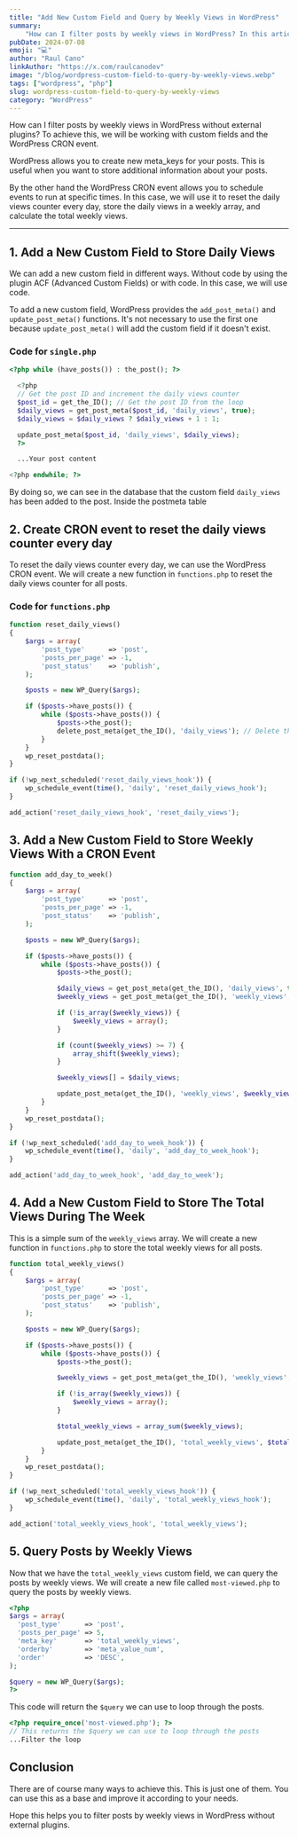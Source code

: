 ```yaml
---
title: "Add New Custom Field and Query by Weekly Views in WordPress"
summary:
    "How can I filter posts by weekly views in WordPress? In this article, we will show you how to add a new custom field to your WordPress posts and query them by weekly views."
pubDate: 2024-07-08
emoji: "💻"
author: "Raul Cano"
linkAuthor: "https://x.com/raulcanodev"
image: "/blog/wordpress-custom-field-to-query-by-weekly-views.webp"
tags: ["wordpress", "php"]
slug: wordpress-custom-field-to-query-by-weekly-views
category: "WordPress"
---
```

How can I filter posts by weekly views in WordPress without external plugins? To achieve this, we will be working with custom fields and the WordPress CRON event.

WordPress allows you to create new meta_keys for your posts. This is useful when
you want to store additional information about your posts. 

By the other hand the WordPress CRON event allows you to schedule events to run at specific times. In this case, we will use it to reset the daily views counter every day, store the daily views in a weekly array, and calculate the total weekly views.

---

## 1. Add a New Custom Field to Store Daily Views

We can add a new custom field in different ways. Without code by using the plugin ACF (Advanced Custom Fields) or with code. In this case, we will use code.

To add a new custom field, WordPress provides the `add_post_meta()` and `update_post_meta()` functions. It's not necessary to use the first one because `update_post_meta()` will add the custom field if it doesn't exist.

### Code for `single.php`

```php title="single.php"
<?php while (have_posts()) : the_post(); ?>

  <?php
  // Get the post ID and increment the daily views counter
  $post_id = get_the_ID(); // Get the post ID from the loop 
  $daily_views = get_post_meta($post_id, 'daily_views', true);
  $daily_views = $daily_views ? $daily_views + 1 : 1;

  update_post_meta($post_id, 'daily_views', $daily_views);
  ?>

  ...Your post content

<?php endwhile; ?>
```

By doing so, we can see in the database that the custom field `daily_views` has been added to the post. Inside the postmeta table


## 2. Create CRON event to reset the daily views counter every day

To reset the daily views counter every day, we can use the WordPress CRON event. We will create a new function in `functions.php` to reset the daily views counter for all posts.

### Code for `functions.php`

```php title="most-viewed.php"
function reset_daily_views()
{
	$args = array(
		'post_type'      => 'post',
		'posts_per_page' => -1,
		'post_status'    => 'publish',
	);

	$posts = new WP_Query($args);

	if ($posts->have_posts()) {
		while ($posts->have_posts()) {
			$posts->the_post();
			delete_post_meta(get_the_ID(), 'daily_views'); // Delete the daily views counter
		}
	}
	wp_reset_postdata();
}

if (!wp_next_scheduled('reset_daily_views_hook')) {
	wp_schedule_event(time(), 'daily', 'reset_daily_views_hook');
}

add_action('reset_daily_views_hook', 'reset_daily_views');
```

## 3. Add a New Custom Field to Store Weekly Views With a CRON Event

```php title="functions.php"
function add_day_to_week()
{
	$args = array(
		'post_type'      => 'post',
		'posts_per_page' => -1,
		'post_status'    => 'publish',
	);

	$posts = new WP_Query($args);

	if ($posts->have_posts()) {
		while ($posts->have_posts()) {
			$posts->the_post();

			$daily_views = get_post_meta(get_the_ID(), 'daily_views', true);  // Comes from single.php
			$weekly_views = get_post_meta(get_the_ID(), 'weekly_views', true);

			if (!is_array($weekly_views)) {
				$weekly_views = array();
			}

			if (count($weekly_views) >= 7) {
				array_shift($weekly_views);
			}

			$weekly_views[] = $daily_views;

			update_post_meta(get_the_ID(), 'weekly_views', $weekly_views);
		}
	}
	wp_reset_postdata();
}

if (!wp_next_scheduled('add_day_to_week_hook')) {
	wp_schedule_event(time(), 'daily', 'add_day_to_week_hook');
}

add_action('add_day_to_week_hook', 'add_day_to_week');
```

## 4. Add a New Custom Field to Store The Total Views During The Week

This is a simple sum of the `weekly_views` array. We will create a new function in `functions.php` to store the total weekly views for all posts.

```php title="functions.php"
function total_weekly_views()
{
	$args = array(
		'post_type'      => 'post',
		'posts_per_page' => -1,
		'post_status'    => 'publish',
	);

	$posts = new WP_Query($args);

	if ($posts->have_posts()) {
		while ($posts->have_posts()) {
			$posts->the_post();

			$weekly_views = get_post_meta(get_the_ID(), 'weekly_views', true);

			if (!is_array($weekly_views)) {
				$weekly_views = array();
			}

			$total_weekly_views = array_sum($weekly_views);

			update_post_meta(get_the_ID(), 'total_weekly_views', $total_weekly_views);
		}
	}
	wp_reset_postdata();
}

if (!wp_next_scheduled('total_weekly_views_hook')) {
	wp_schedule_event(time(), 'daily', 'total_weekly_views_hook');
}

add_action('total_weekly_views_hook', 'total_weekly_views');
```

## 5. Query Posts by Weekly Views

Now that we have the `total_weekly_views` custom field, we can query the posts by weekly views. We will create a new file called `most-viewed.php` to query the posts by weekly views.

```php title="most-viewed.php"
<?php
$args = array(
  'post_type'      => 'post',
  'posts_per_page' => 5,
  'meta_key'       => 'total_weekly_views',
  'orderby'        => 'meta_value_num',
  'order'          => 'DESC',
);

$query = new WP_Query($args);
?>
```

This code will return the `$query` we can use to loop through the posts.

```php title="index.php"
<?php require_once('most-viewed.php'); ?>
// This returns the $query we can use to loop through the posts
...Filter the loop
```


## Conclusion

There are of course many ways to achieve this. This is just one of them. You can use this as a base and improve it according to your needs. 

Hope this helps you to filter posts by weekly views in WordPress without external plugins.
